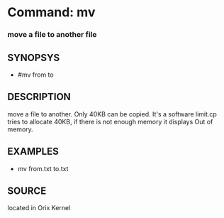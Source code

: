 # Command: mv

### move a file to another file

## SYNOPSYS
+ #mv from to

## DESCRIPTION
move a file to another. Only 40KB can be copied. It's a software limit.cp tries to allocate 40KB, if there is not enough memory it displays Out of memory.

## EXAMPLES
+ mv from.txt to.txt

## SOURCE
located in Orix Kernel
